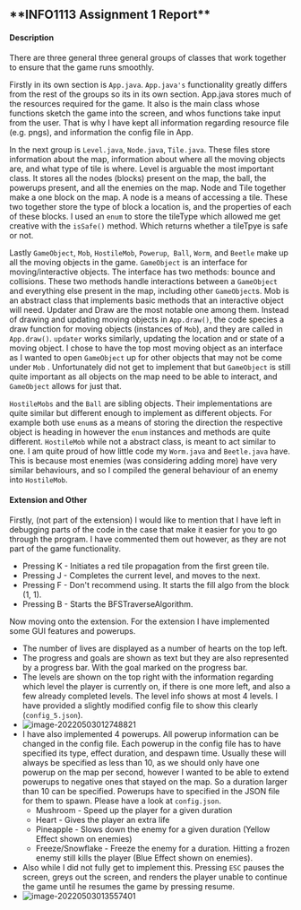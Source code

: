 <h2>**INFO1113 Assignment 1 Report**</h2>

<h4>Description</h4>

There are three general three general groups of classes that work together to ensure that the game runs smoothly. 

Firstly in its own section is `App.java`. `App.java's` functionality greatly differs from the rest of the groups so its in its own section. App.java stores much of the resources required for the game. It also is the main class whose functions sketch the game into the screen, and whos functions take input from the user. That is why I have kept all information regarding resource file (e.g. pngs), and  information the config file in App. 

In the next group is `Level.java`, `Node.java`, `Tile.java`. These files store information about the map, information about where all the moving objects are, and what type of tile is where. Level is arguable the most important class. It stores all the nodes (blocks) present on the map, the ball, the powerups present, and all the enemies on the map. Node and Tile together make a one block on the map. A node is a means of accessing a tile. These two together store the type of block a location is, and the properties of each of these blocks. I used an `enum` to store the tileType which allowed me get creative with the `isSafe()` method. Which returns whether a tileTpye is safe or not.

Lastly `GameObject`, `Mob`, `HostileMob`, `Powerup`,` Ball`, `Worm`, and `Beetle` make up all the moving objects in the game. `GameObject` is an interface for moving/interactive objects. The interface has two methods: bounce and collisions. These two methods handle interactions between a `GameObject` and everything else present in the map, including other `GameObject`s. Mob is an abstract class that implements basic methods that an interactive object will need. Updater and Draw are the most notable one among them. Instead of drawing and updating moving objects in `App.draw()`, the code species a draw function for moving objects (instances of `Mob`), and they are called in `App.draw()`. `updater` works similarly, updating the location and or state of a moving object. I chose to have the top most moving object as an interface as I wanted to open `GameObject` up for other objects that may not be come under `Mob` . Unfortunately did not get to implement that but `GameObject` is still quite important as all objects on the map need to be able to interact, and  `GameObject` allows for just that.

`HostileMobs` and the `Ball` are sibling objects. Their implementations are quite similar but different enough to implement as different objects. For example both use `enum`s as a means of storing the direction the respective object is heading in however the `enum` instances and methods are quite different. `HostileMob` while not a abstract class, is meant to act similar to one. I am quite proud of how little code my `Worm.java` and `Beetle.java` have. This is because most enemies (was considering adding more) have very similar behaviours, and so I compiled the general behaviour of an enemy into `HostileMob`.

<h4>Extension and Other</h4>

Firstly, (not part of the extension) I would like to mention that I have left in debugging parts of the code in the case that make it easier for you to go through the program. I have commented them out however, as they are not part of the game functionality. 

- Pressing K - Initiates a red tile propagation from the first green tile.
- Pressing J - Completes the current level, and moves to the next.
- Pressing F - Don't recommend using. It starts the fill algo from the block (1, 1).
- Pressing B - Starts the BFSTraverseAlgorithm.



Now moving onto the extension. For the extension I have implemented some GUI features and powerups. 

- The number of lives are displayed as a number of hearts on the top left.
- The progress and goals are shown as text but they are also represented by a progress bar. With the goal marked on the progress bar. 
- The levels are shown on the top right with the information regarding which level the player is currently on, if there is one more left, and also a few already completed levels. The level info shows at most 4 levels. I have provided a slightly modified config file to show this clearly (`config_5.json`).
- ![image-20220503012748821](C:\Users\udits\AppData\Roaming\Typora\typora-user-images\image-20220503012748821.png)
- I have also implemented 4 powerups. All powerup information can be changed in the config file. Each powerup in the config file has to have specified its type, effect duration, and despawn time. Usually these will always be specified as less than 10, as we should only have one powerup on the map per second, however I wanted to be able to extend powerups to negative ones that stayed on the map. So a duration larger than 10 can be specified.  Powerups have to specified in the JSON file for them to spawn. Please have a look at `config.json`.
  - Mushroom - Speed up the player for a given duration
  - Heart - Gives the player an extra life
  - Pineapple - Slows down the enemy for a given duration (Yellow Effect shown on enemies)
  - Freeze/Snowflake - Freeze the enemy for a duration. Hitting a frozen enemy still kills the player (Blue Effect shown on enemies).
- Also while I did not fully get to implement this. Pressing `ESC` pauses the screen, greys out the screen, and renders the player unable to continue the game until he resumes the game by pressing resume. 
- ![image-20220503013557401](C:\Users\udits\AppData\Roaming\Typora\typora-user-images\image-20220503013557401.png)